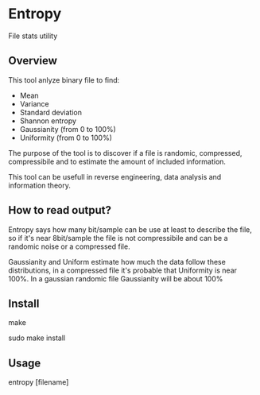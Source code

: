# Entropy
File stats utility

## Overview
This tool anlyze binary file to find:
- Mean
- Variance
- Standard deviation
- Shannon entropy
- Gaussianity (from 0 to 100%)
- Uniformity (from 0 to 100%)

The purpose of the tool is to discover if a file is randomic, compressed, compressibile and to estimate the amount of included information.

This tool can be usefull in reverse engineering, data analysis and information theory.

## How to read output?
Entropy says how many bit/sample can be use at least to describe the file, so if it's near 8bit/sample the file is not compressibile and can be a randomic noise or a compressed file.

Gaussianity and Uniform estimate how much the data follow these distributions, in a compressed file it's probable that Uniformity is near 100%. In a gaussian randomic file Gaussianity will be about 100%


## Install
make

sudo make install

## Usage
entropy [filename]

